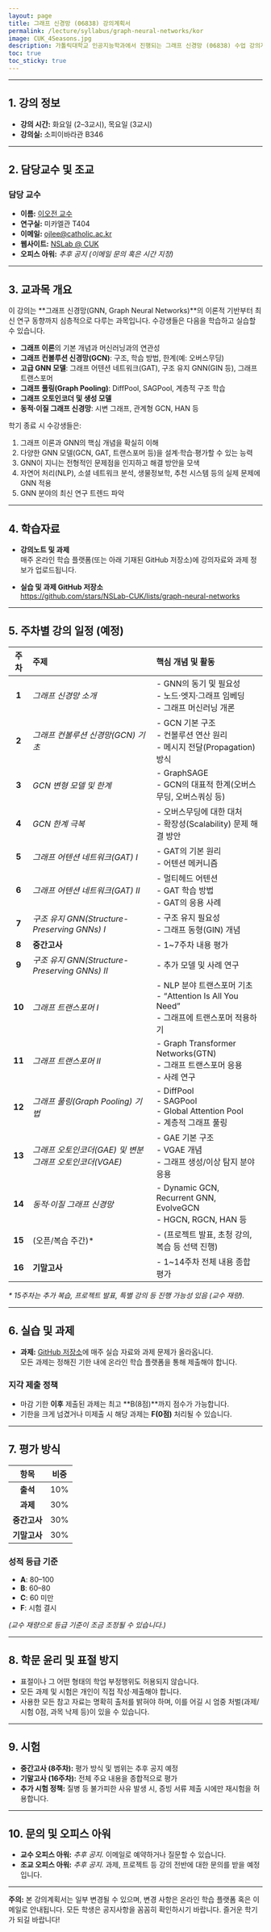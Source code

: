 ```yaml
---
layout: page
title: 그래프 신경망 (06838) 강의계획서
permalink: /lecture/syllabus/graph-neural-networks/kor
image: CUK_4Seasons.jpg
description: 가톨릭대학교 인공지능학과에서 진행되는 그래프 신경망 (06838) 수업 강의계획서입니다.
toc: true
toc_sticky: true
---
```


***

## **1. 강의 정보**

- **강의 시간:** 화요일 (2–3교시), 목요일 (3교시)  
- **강의실:** 소피이바라관 B346  

---

## **2. 담당교수 및 조교**

### **담당 교수**
- **이름:** [이오전 교수](https://nslab-cuk.github.io/member/ojlee)  
- **연구실:** 미카엘관 T404  
- **이메일:** [ojlee@catholic.ac.kr](mailto:ojlee@catholic.ac.kr)  
- **웹사이트:** [NSLab @ CUK](https://nslab-cuk.github.io/)  
- **오피스 아워:** *추후 공지 (이메일 문의 혹은 시간 지정)*

---

## **3. 교과목 개요**

이 강의는 **그래프 신경망(GNN, Graph Neural Networks)**의 이론적 기반부터 최신 연구 동향까지 심층적으로 다루는 과목입니다. 수강생들은 다음을 학습하고 실습할 수 있습니다.

- **그래프 이론**의 기본 개념과 머신러닝과의 연관성  
- **그래프 컨볼루션 신경망(GCN)**: 구조, 학습 방법, 한계(예: 오버스무딩)  
- **고급 GNN 모델**: 그래프 어텐션 네트워크(GAT), 구조 유지 GNN(GIN 등), 그래프 트랜스포머  
- **그래프 풀링(Graph Pooling)**: DiffPool, SAGPool, 계층적 구조 학습  
- **그래프 오토인코더 및 생성 모델**  
- **동적·이질 그래프 신경망**: 시변 그래프, 관계형 GCN, HAN 등  

학기 종료 시 수강생들은:

1. 그래프 이론과 GNN의 핵심 개념을 확실히 이해  
2. 다양한 GNN 모델(GCN, GAT, 트랜스포머 등)을 설계·학습·평가할 수 있는 능력  
3. GNN이 지니는 전형적인 문제점을 인지하고 해결 방안을 모색  
4. 자연어 처리(NLP), 소셜 네트워크 분석, 생물정보학, 추천 시스템 등의 실제 문제에 GNN 적용  
5. GNN 분야의 최신 연구 트렌드 파악  

---

## **4. 학습자료**

- **강의노트 및 과제**  
  매주 온라인 학습 플랫폼(또는 아래 기재된 GitHub 저장소)에 강의자료와 과제 정보가 업로드됩니다.

- **실습 및 과제 GitHub 저장소**  
  <https://github.com/stars/NSLab-CUK/lists/graph-neural-networks>

---

## **5. 주차별 강의 일정 (예정)**

| **주차** | **주제**                                                         | **핵심 개념 및 활동**                                                                                         |
|:-------:|:-----------------------------------------------------------------|:-------------------------------------------------------------------------------------------------------------|
| **1**   | *그래프 신경망 소개*                                             | - GNN의 동기 및 필요성 <br/> - 노드·엣지·그래프 임베딩 <br/> - 그래프 머신러닝 개론 |
| **2**   | *그래프 컨볼루션 신경망(GCN) 기초*                                | - GCN 기본 구조 <br/> - 컨볼루션 연산 원리 <br/> - 메시지 전달(Propagation) 방식 |
| **3**   | *GCN 변형 모델 및 한계*                                          | - GraphSAGE <br/> - GCN의 대표적 한계(오버스무딩, 오버스쿼싱 등) |
| **4**   | *GCN 한계 극복*                                                 | - 오버스무딩에 대한 대처 <br/> - 확장성(Scalability) 문제 해결 방안 |
| **5**   | *그래프 어텐션 네트워크(GAT) I*                                   | - GAT의 기본 원리 <br/> - 어텐션 메커니즘 |
| **6**   | *그래프 어텐션 네트워크(GAT) II*                                  | - 멀티헤드 어텐션 <br/> - GAT 학습 방법 <br/> - GAT의 응용 사례 |
| **7**   | *구조 유지 GNN(Structure-Preserving GNNs) I*                     | - 구조 유지 필요성 <br/> - 그래프 동형(GIN) 개념 |
| **8**   | **중간고사**                                                     | - 1~7주차 내용 평가 |
| **9**   | *구조 유지 GNN(Structure-Preserving GNNs) II*                    | - 추가 모델 및 사례 연구 |
| **10**  | *그래프 트랜스포머 I*                                            | - NLP 분야 트랜스포머 기초 <br/> - “Attention Is All You Need” <br/> - 그래프에 트랜스포머 적용하기 |
| **11**  | *그래프 트랜스포머 II*                                           | - Graph Transformer Networks(GTN) <br/> - 그래프 트랜스포머 응용 <br/> - 사례 연구 |
| **12**  | *그래프 풀링(Graph Pooling) 기법*                                 | - DiffPool <br/> - SAGPool <br/> - Global Attention Pool <br/> - 계층적 그래프 풀링 |
| **13**  | *그래프 오토인코더(GAE) 및 변분 그래프 오토인코더(VGAE)*          | - GAE 기본 구조 <br/> - VGAE 개념 <br/> - 그래프 생성/이상 탐지 분야 응용 |
| **14**  | *동적·이질 그래프 신경망*                                        | - Dynamic GCN, Recurrent GNN, EvolveGCN <br/> - HGCN, RGCN, HAN 등 |
| **15**  | (오픈/복습 주간)*                                                | - (프로젝트 발표, 초청 강의, 복습 등 선택 진행) |
| **16**  | **기말고사**                                                     | - 1~14주차 전체 내용 종합 평가 |

*\* 15주차는 추가 복습, 프로젝트 발표, 특별 강의 등 진행 가능성 있음 (교수 재량).*

---

## **6. 실습 및 과제**

- **과제:** [GitHub 저장소](https://github.com/stars/NSLab-CUK/lists/graph-neural-networks)에 매주 실습 자료와 과제 문제가 올라옵니다.  
  모든 과제는 정해진 기한 내에 온라인 학습 플랫폼을 통해 제출해야 합니다.

### **지각 제출 정책**
- 마감 기한 **이후** 제출된 과제는 최고 **B(8점)**까지 점수가 가능합니다.  
- 기한을 크게 넘겼거나 미제출 시 해당 과제는 **F(0점)** 처리될 수 있습니다.

---

## **7. 평가 방식**

| **항목**         | **비중** |
|:---------------:|:--------:|
| **출석**        | 10%      |
| **과제**        | 30%      |
| **중간고사**    | 30%      |
| **기말고사**    | 30%      |

### **성적 등급 기준**
- **A**: 80–100  
- **B**: 60–80  
- **C**: 60 미만  
- **F**: 시험 결시  

*(교수 재량으로 등급 기준이 조금 조정될 수 있습니다.)*

---

## **8. 학문 윤리 및 표절 방지**

- 표절이나 그 어떤 형태의 학업 부정행위도 허용되지 않습니다.  
- 모든 과제 및 시험은 개인이 직접 작성·제출해야 합니다.  
- 사용한 모든 참고 자료는 명확히 출처를 밝혀야 하며, 이를 어길 시 엄중 처벌(과제/시험 0점, 과목 낙제 등)이 있을 수 있습니다.

---

## **9. 시험**

- **중간고사 (8주차):** 평가 방식 및 범위는 추후 공지 예정  
- **기말고사 (16주차):** 전체 주요 내용을 종합적으로 평가  
- **추가 시험 정책:** 질병 등 불가피한 사유 발생 시, 증빙 서류 제출 시에만 재시험을 허용합니다.

---

## **10. 문의 및 오피스 아워**

- **교수 오피스 아워:** *추후 공지.* 이메일로 예약하거나 질문할 수 있습니다.  
- **조교 오피스 아워:** *추후 공지.* 과제, 프로젝트 등 강의 전반에 대한 문의를 받을 예정입니다.

---

**주의:** 본 강의계획서는 일부 변경될 수 있으며, 변경 사항은 온라인 학습 플랫폼 혹은 이메일로 안내됩니다. 모든 학생은 공지사항을 꼼꼼히 확인하시기 바랍니다. 즐거운 학기가 되길 바랍니다!
